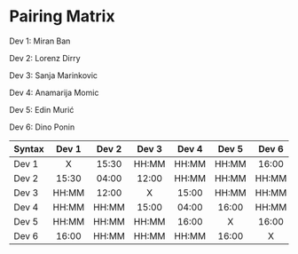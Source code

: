 # Pairing Matrix
Dev 1: Miran Ban

Dev 2: Lorenz Dirry

Dev 3: Sanja Marinkovic

Dev 4: Anamarija Momic

Dev 5: Edin Murić

Dev 6: Dino Ponin

| Syntax      | Dev 1   	  | Dev 2   	  | Dev 3   	  | Dev 4   	  | Dev 5   	  | Dev 6   	  |
| :---        |    :----:   |    :----:   |    :----:   |    :----:   |    :----:   |    :----:   |
| Dev 1       | X           | 15:30       | HH:MM       | HH:MM       | HH:MM       | 16:00       |
| Dev 2       | 15:30       | 04:00       | 12:00       | HH:MM       | HH:MM       | HH:MM       |
| Dev 3       | HH:MM       | 12:00       | X           | 15:00       | HH:MM       | HH:MM       |
| Dev 4       | HH:MM       | HH:MM       | 15:00       | 04:00       | 16:00       | HH:MM       |
| Dev 5       | HH:MM       | HH:MM       | HH:MM       | 16:00       | X           | 16:00       |
| Dev 6       | 16:00       | HH:MM       | HH:MM       | HH:MM       | 16:00       | X           |
